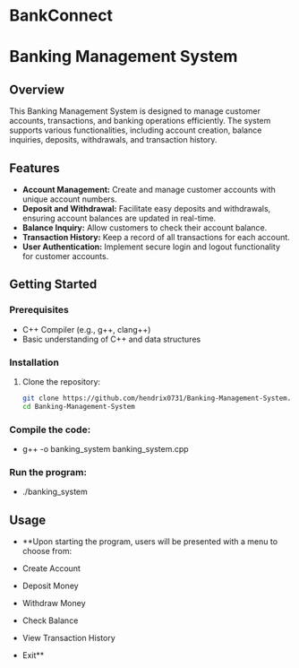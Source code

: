 # BankConnect
# Banking Management System

## Overview
This Banking Management System is designed to manage customer accounts, transactions, and banking operations efficiently. The system supports various functionalities, including account creation, balance inquiries, deposits, withdrawals, and transaction history.

## Features
- **Account Management:** Create and manage customer accounts with unique account numbers.
- **Deposit and Withdrawal:** Facilitate easy deposits and withdrawals, ensuring account balances are updated in real-time.
- **Balance Inquiry:** Allow customers to check their account balance.
- **Transaction History:** Keep a record of all transactions for each account.
- **User Authentication:** Implement secure login and logout functionality for customer accounts.

## Getting Started

### Prerequisites
- C++ Compiler (e.g., g++, clang++)
- Basic understanding of C++ and data structures

### Installation
1. Clone the repository:
   ```bash
   git clone https://github.com/hendrix0731/Banking-Management-System.git
   cd Banking-Management-System
### Compile the code:
- g++ -o banking_system banking_system.cpp

### Run the program: 
- ./banking_system

## Usage
- **Upon starting the program, users will be presented with a menu to choose from:

- Create Account
- Deposit Money
- Withdraw Money
- Check Balance
- View Transaction History
- Exit**

